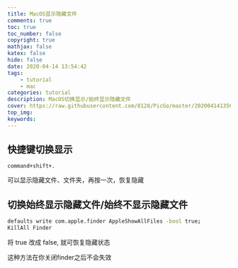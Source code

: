 ```yaml
---
title: MacOS显示隐藏文件
comments: true
toc: true
toc_number: false
copyright: true
mathjax: false
katex: false
hide: false
date: 2020-04-14 13:54:42
tags: 
	- tutorial
	- mac
categories: tutorial
description: MacOS切换显示/始终显示隐藏文件
cover: https://raw.githubusercontent.com/8128/PicGo/master/20200414135635.png
top_img:
keywords:
---
```


## 快捷键切换显示

`command+shift+.`

可以显示隐藏文件、文件夹，再按一次，恢复隐藏

## 切换始终显示隐藏文件/始终不显示隐藏文件

```bash
defaults write com.apple.finder AppleShowAllFiles -bool true;
KillAll Finder
```

将 true 改成 false, 就可恢复隐藏状态

这种方法在你关闭finder之后不会失效